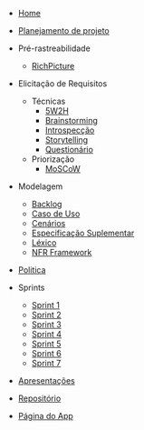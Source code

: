 <!-- docs/_sidebar.md -->
* [Home](/README)
* [Planejamento de projeto](/pages/planning/planning)
* Pré-rastreabilidade
  * [RichPicture](/pages/preTraceability/RichPicture)  
* Elicitação de Requisitos
  * Técnicas
    * [5W2H](/pages/elicitations/5w2h)
    * [Brainstorming](/pages/elicitations/brainstorming)
    * [Introspecção](/pages/elicitations/introspection)
    * [Storytelling](/pages/elicitations/storytelling/storytelling)
    * [Questionário](/pages/elicitations/survey/survey)
  * Priorização
    * [MoSCoW](/pages/elicitations/moscow)
* Modelagem
  * [Backlog](/pages/modeling/backlog/backlog)
  * [Caso de Uso](/pages/modeling/useCase/useCase)
  * [Cenários](/pages/modeling/scenario)
  * [Especificação Suplementar](/pages/modeling/specification)
  * [Léxico](/pages/modeling/lexicon)
  * [NFR Framework](/pages/modeling/framework)

* [Politica](/pages/policy/policy)
* Sprints
  * [Sprint 1](/pages/sprints/sprint1)
  * [Sprint 2](/pages/sprints/sprint2)
  * [Sprint 3](/pages/sprints/sprint3)
  * [Sprint 4](/pages/sprints/sprint4)
  * [Sprint 5](/pages/sprints/sprint5)
  * [Sprint 6](/pages/sprints/sprint6)
  * [Sprint 7](/pages/sprints/sprint7)
* [Apresentações](./pages/presentations/presentations)
* [Repositório](https://github.com/Requisitos-de-Software/2020.1-Mia-Ajuda)
* [Página do App](https://miaajuda.netlify.app/)
